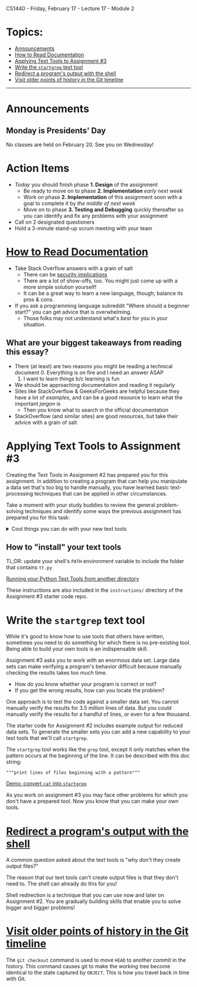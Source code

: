 CS1440 - Friday, February 17 - Lecture 17 - Module 2

# Topics:
* [Announcements](#announcements)
* [How to Read Documentation](#how-to-read-documentation)
* [Applying Text Tools to Assignment #3](#applying-text-tools-to-assignment-3)
* [Write the `startgrep` text tool](#write-the-startgrep-text-tool)
* [Redirect a program's output with the shell](#redirect-a-programs-output-with-the-shell)
* [Visit older points of history in the Git timeline](#visit-older-points-of-history-in-the-git-timeline)


------------------------------------------------------------
# Announcements

## Monday is Presidents' Day

No classes are held on February 20.  See you on Wednesday!


# Action Items

*   *Today* you should finish phase **1. Design** of the assignment
    *   Be ready to move on to phase **2. Implementation** *early next week*
    *   Work on phase **2. Implementation** of this assignment soon with a goal to complete it by *the middle of next week*
    *   Move on to phase **3. Testing and Debugging** quickly thereafter so you can identify and fix any problems with your assignment
*	Call on 2 designated questioners
*	Hold a 3-minute stand-up scrum meeting with your team



# [How to Read Documentation](../How_to_Read_Documentation.md)

*   Take Stack Overflow answers with a grain of salt
    *   There can be [security implications](https://stackoverflow.blog/2019/11/26/copying-code-from-stack-overflow-you-might-be-spreading-security-vulnerabilities/)
    *   There are a lot of show-offs, too.  You might just come up with a more simple solution yourself!
    *   It can be a great way to learn a new language, though; balance its pros & cons.
*   If you ask a programming language subreddit "Where should a beginner start?" you can get advice that is overwhelming.
    *   Those folks may not understand what's *best* for you in your situation.


## What are your biggest takeaways from reading this essay?

*   There (at least) are two reasons you might be reading a technical document
    0.  Everything is on fire and I need an answer ASAP
    1.  I want to learn things b/c learning is fun
*   We should be approaching documentation and reading it regularly
*   Sites like StackOverflow & GeeksForGeeks are helpful because they have a lot of *examples*, and can be a good resource to learn what the important *jargon* is
    *   Then you know what to search in the official documentation
*   StackOverflow (and similar sites) are good resources, but take their advice with a grain of salt



# Applying Text Tools to Assignment #3

Creating the Text Tools in Assignment #2 has prepared you for this assignment.
In addition to creating a program that can help you manipulate a data set
that's too big to handle manually, you have learned basic text-processing
techniques that can be applied in other circumstances.

Take a moment with your study buddies to review the general problem-solving
techniques and identify some ways the previous assignment has prepared you
for this task:



<details>
<summary>Cool things you can do with your new text tools</summary>

0.  Measure the size of input files
1.  Count occurrences of substrings
2.  Cut out undesired columns
3.  Re-arrange input files
    *   Test that your program gives the same results **regardless** of the order of the input
    *   **EXCEPTION** the CSV header line should always be the 1st line of input
4.  Create smaller data files for debugging
    *   Debugging a ~500MB data file is tedious
    *   Craft a smaller version of the data to give your debug session a quicker turn-around
    *   This is why the starter code's `data/` directory contains so many sub-directories!

</details>


## How to "install" your text tools

TL;DR: update your shell's `PATH` environment variable to include the folder that contains `tt.py`

[Running your Python Text Tools from another directory](../Installing_the_Text_Tools.md)

These instructions are also included in the `instructions/` directory of the Assignment #3 starter code repo.



# Write the `startgrep` text tool

While it's good to know how to use tools that others have written, sometimes
you need to do something for which there is no pre-existing tool.  Being able
to build your own tools is an indispensable skill.

Assignment #3 asks you to work with an enormous data set.  Large data sets can
make verifying a program's behavior difficult because manually checking the
results takes too much time.

* How do you know whether your program is correct or not?
* If you get the wrong results, how can you locate the problem?

One approach is to test the code against a smaller data set.  You cannot
manually verify the results for 3.5 million lines of data.  But you *could*
manually verify the results for a handful of lines, or even for a few thousand.

The starter code for Assignment #2 includes example output for reduced data
sets.  To generate the smaller sets you can add a new capability to your text
tools that we'll call `startgrep`.

The `startgrep` tool works like the `grep` tool, except it only matches when
the pattern occurs at the beginning of the line.  It can be described with this
doc string:

    """print lines of files beginning with a pattern"""


[Demo: convert `cat` into `startgrep`](./startgrep.py)

As you work on assignment #3 you may face other problems for which you don't
have a prepared tool.  Now you know that you can make your own tools.



# [Redirect a program's output with the shell](../Shell_Redirection.md)

A common question asked about the text tools is "why don't they create output files?"

The reason that our text tools can't create output files is that they don't need to.  The shell can already do this for you!

Shell redirection is a technique that you can use now and later on Assignment #2.  You are gradually building skills that enable you to solve bigger and bigger problems!



# [Visit older points of history in the Git timeline](../../Using_Git/Intermediate_Git.md#visit-older-points-of-history-in-the-git-timeline)

The `git checkout` command is used to move `HEAD` to another commit in the history.  This command causes git to make the working tree become identical to the state captured by `OBJECT`.  This is how you travel back in time with Git.



